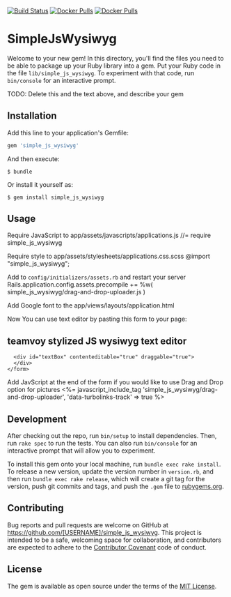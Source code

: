 [![Build Status](https://travis-ci.org/mrJmek/simple_js_wysiwyg.svg?branch=master)](https://travis-ci.org/mrJmek/simple_js_wysiwyg)
[![Docker Pulls](https://img.shields.io/badge/gem-0.1.1-orange.svg?style=flat)](https://github.com/mrJmek/simple_js_wysiwyg)
[![Docker Pulls](https://img.shields.io/badge/license-MIT%20License-blue.svg?style=flat)](https://github.com/mrJmek/simple_js_wysiwyg)
# SimpleJsWysiwyg

Welcome to your new gem! In this directory, you'll find the files you need to be able to package up your Ruby library into a gem. Put your Ruby code in the file `lib/simple_js_wysiwyg`. To experiment with that code, run `bin/console` for an interactive prompt.

TODO: Delete this and the text above, and describe your gem

## Installation

Add this line to your application's Gemfile:

```ruby
gem 'simple_js_wysiwyg'
```

And then execute:

    $ bundle

Or install it yourself as:

    $ gem install simple_js_wysiwyg

## Usage
Require JavaScript to app/assets/javascripts/applications.js
    //= require simple_js_wysiwyg

Require style to app/assets/stylesheets/applications.css.scss
    @import "simple_js_wysiwyg";

Add to `config/initializers/assets.rb` and restart your server
    Rails.application.config.assets.precompile += %w( simple_js_wysiwyg/drag-and-drop-uploader.js )

Add Google font to the app/views/layouts/application.html
    <link rel="stylesheet" type="text/css" href="http://fonts.googleapis.com/css?family=Nunito">

Now You can use text editor by pasting this form to your page:
    <form id="textForm">
      <h2>teamvoy stylized JS wysiwyg text editor</h2>

      <div id="textBox" contenteditable="true" draggable="true">
      </div>
    </form>

Add JavScript at the end of the form if you would like to use Drag and Drop option for pictures
    <%= javascript_include_tag 'simple_js_wysiwyg/drag-and-drop-uploader', 'data-turbolinks-track' => true %>


## Development

After checking out the repo, run `bin/setup` to install dependencies. Then, run `rake spec` to run the tests. You can also run `bin/console` for an interactive prompt that will allow you to experiment.

To install this gem onto your local machine, run `bundle exec rake install`. To release a new version, update the version number in `version.rb`, and then run `bundle exec rake release`, which will create a git tag for the version, push git commits and tags, and push the `.gem` file to [rubygems.org](https://rubygems.org).

## Contributing

Bug reports and pull requests are welcome on GitHub at https://github.com/[USERNAME]/simple_js_wysiwyg. This project is intended to be a safe, welcoming space for collaboration, and contributors are expected to adhere to the [Contributor Covenant](http://contributor-covenant.org) code of conduct.


## License

The gem is available as open source under the terms of the [MIT License](http://opensource.org/licenses/MIT).
